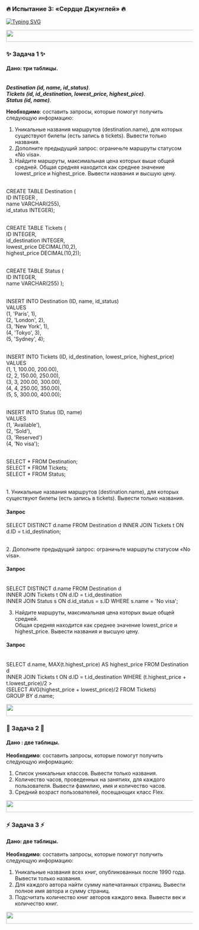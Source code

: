 ### 🔥 Испытание 3: «Сердце Джунглей» 🔥

[![Typing SVG](https://readme-typing-svg.herokuapp.com?color=%2336BCF7&lines=Мой+любимый+SQL)](https://git.io/typing-svg)

<img src="https://pa1.narvii.com/7446/9f8a6f798ba73c14efc81d374004d266739c4909r1-400-50_hq.gif" height="32" width="1000"> 

### ✨ Задача 1 ✨
#### Дано: три таблицы.

<br>***Destination (id, name, id_status)***.
<br>***Tickets (id, id_destination, lowest_price, highest_pice)***.
<br>***Status (id, name)***.</br>

**Необходимо**: составить запросы, которые помогут получить следующую информацию:

1. Уникальные названия маршрутов (destination.name), для которых существуют билеты (есть запись в tickets). Вывести только названия.
2. Дополните предыдущий запрос: ограничьте маршруты статусом «No visa».
3. Найдите маршруты, максимальная цена которых выше общей средней. Общая средняя находится как среднее значение lowest_price и highest_price. Вывести названия и высшую цену.

<br>CREATE TABLE Destination ( 
<br>ID INTEGER , 
<br>name VARCHAR(255), 
<br>id_status INTEGER);</br>

<br>CREATE TABLE Tickets (
<br>ID INTEGER, 
<br>id_destination INTEGER, 
<br>lowest_price DECIMAL(10,2), 
<br>highest_price DECIMAL(10,2));</br>

<br>CREATE TABLE Status ( 
<br>ID INTEGER, 
<br>name VARCHAR(255) );</br>

<br>INSERT INTO Destination (ID, name, id_status) 
<br>VALUES 
<br>(1, 'Paris', 1), 
<br>(2, 'London', 2), 
<br>(3, 'New York', 1), 
<br>(4, 'Tokyo', 3), 
<br>(5, 'Sydney', 4);</br>

<br>INSERT INTO Tickets (ID, id_destination, lowest_price, highest_price) 
<br>VALUES 
<br>(1, 1, 100.00, 200.00), 
<br>(2, 2, 150.00, 250.00), 
<br>(3, 3, 200.00, 300.00), 
<br>(4, 4, 250.00, 350.00), 
<br>(5, 5, 300.00, 400.00);</br>

<br>INSERT INTO Status (ID, name) 
<br>VALUES 
<br>(1, 'Available'), 
<br>(2, 'Sold'), 
<br>(3, 'Reserved')
<br>(4, 'No visa');</br>

<br>SELECT * FROM Destination;
<br>SELECT * FROM Tickets;
<br>SELECT * FROM Status;</br>

<br> 1. Уникальные названия маршрутов (destination.name), для которых существуют билеты (есть запись в tickets). Вывести только названия.
#### Запрос 
SELECT DISTINCT d.name FROM Destination d 
INNER JOIN Tickets t ON d.ID = t.id_destination;

<br> 2. Дополните предыдущий запрос: ограничьте маршруты статусом «No visa».
#### Запрос 
<br>SELECT DISTINCT d.name FROM Destination d 
<br>INNER JOIN Tickets t ON d.ID = t.id_destination 
<br>INNER JOIN Status s ON d.id_status = s.ID WHERE s.name = 'No visa';</br>

3. Найдите маршруты, максимальная цена которых выше общей средней.
<br>Общая средняя находится как среднее значение lowest_price и highest_price. Вывести названия и высшую цену.</br>
#### Запрос
<br>SELECT d.name, MAX(t.highest_price) AS highest_price FROM Destination d 
<br>INNER JOIN Tickets t ON d.ID = t.id_destination WHERE (t.highest_price + t.lowest_price)/2 > 
<br>(SELECT AVG(highest_price + lowest_price)/2 FROM Tickets) 
<br>GROUP BY d.name;</br>

<img src="https://pa1.narvii.com/7446/9f8a6f798ba73c14efc81d374004d266739c4909r1-400-50_hq.gif" height="32" width="1000"> 


### 🚩 Задача 2 🚩
#### Дано : две таблицы.

**Необходимо**: составить запросы, которые помогут получить следующую информацию:

1. Список уникальных классов. Вывести только названия.
2. Количество часов, проведенных на занятиях, для каждого пользователя. Вывести фамилию, имя и количество часов.
3. Средний возраст пользователей, посещающих класс Flex.

<img src="https://pa1.narvii.com/7446/9f8a6f798ba73c14efc81d374004d266739c4909r1-400-50_hq.gif" height="32" width="1000"> 

###  ⚡ Задача 3 ⚡
#### Дано: две таблицы. 

**Необходимо**: составить запросы, которые помогут получить следующую информацию:

1. Уникальные названия всех книг, опубликованных после 1990 года. Вывести только названия.
2. Для каждого автора найти сумму напечатанных страниц. Вывести полное имя автора и сумму страниц.
3. Подсчитать количество книг авторов каждого века. Вывести век и количество книг.

<img src="https://pa1.narvii.com/7446/9f8a6f798ba73c14efc81d374004d266739c4909r1-400-50_hq.gif" height="32" width="1000"> 
